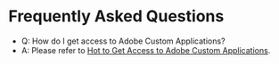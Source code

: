 # Frequently Asked Questions

- Q: How do I get access to Adobe Custom Applications?
- A: Please refer to [Hot to Get Access to Adobe Custom Applications](overview/getting_access.md).